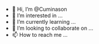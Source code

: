 - 👋 Hi, I’m @Cuminason
- 👀 I’m interested in ...
- 🌱 I’m currently learning ...
- 💞️ I’m looking to collaborate on ...
- 📫 How to reach me ...

<!---
Cuminason/Cuminason is a ✨ special ✨ repository because its `README.md` (this file) appears on your GitHub profile.
You can click the Preview link to take a look at your changes.
--->

